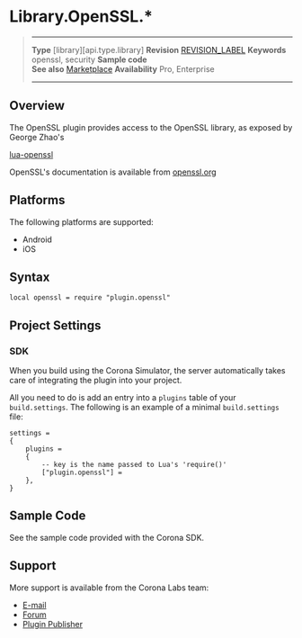 # Library.OpenSSL.*

> --------------------- ------------------------------------------------------------------------------------------
> __Type__              [library][api.type.library]
> __Revision__          [REVISION_LABEL](REVISION_URL)
> __Keywords__          openssl, security
> __Sample code__       
> __See also__          [Marketplace](http://www.coronalabs.com/store/plugin)
> __Availability__      Pro, Enterprise
> --------------------- ------------------------------------------------------------------------------------------

## Overview

The OpenSSL plugin provides access to the OpenSSL library, as exposed by George Zhao's

[lua-openssl](https://github.com/zhaozg/lua-openssl)

OpenSSL's documentation is available from [openssl.org](http://www.openssl.org/docs/)

## Platforms

The following platforms are supported:

* Android
* iOS

## Syntax

	local openssl = require "plugin.openssl"

## Project Settings

### SDK

When you build using the Corona Simulator, the server automatically takes care of integrating the plugin into your project. 

All you need to do is add an entry into a `plugins` table of your `build.settings`. The following is an example of a minimal `build.settings` file:

``````
settings =
{
	plugins =
	{
		-- key is the name passed to Lua's 'require()'
		["plugin.openssl"] =
	},		
}
``````

## Sample Code

See the sample code provided with the Corona SDK.

## Support

More support is available from the Corona Labs team:

* [E-mail](mailto://sean@coronalabs.com)
* [Forum](http://forum.coronalabs.com/plugin/openssl)
* [Plugin Publisher](http://www.coronalabs.com)
